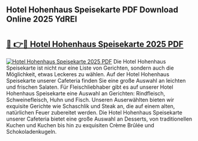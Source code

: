 ## Hotel Hohenhaus Speisekarte PDF Download Online 2025 YdREI

# <h2><a href="http://gc8q795.nevu.top/?p=Hotel+Hohenhaus+Speisekarte">🔗 👉🔴 Hotel Hohenhaus Speisekarte 2025 PDF</a></h2>

[![Hotel Hohenhaus Speisekarte 2025 PDF](https://i.imgur.com/dBaPXMq.png)](http://gc8q795.nevu.top/?p=Hotel+Hohenhaus+Speisekarte)
Die Hotel Hohenhaus Speisekarte ist nicht nur eine Liste von Gerichten, sondern auch die Möglichkeit, etwas Leckeres zu wählen. Auf der Hotel Hohenhaus Speisekarte unserer Cafeteria finden Sie eine große Auswahl an leichten und frischen Salaten. Für Fleischliebhaber gibt es auf unserer Hotel Hohenhaus Speisekarte eine Auswahl an Gerichten: Rindfleisch, Schweinefleisch, Huhn und Fisch. Unseren Auserwählten bieten wir exquisite Gerichte wie Schaschlik und Steak an, die auf einem alten, natürlichen Feuer zubereitet werden. Die Hotel Hohenhaus Speisekarte unserer Cafeteria bietet eine große Auswahl an Desserts, von traditionellen Kuchen und Kuchen bis hin zu exquisiten Crème Brûlée und Schokoladenkugeln.
